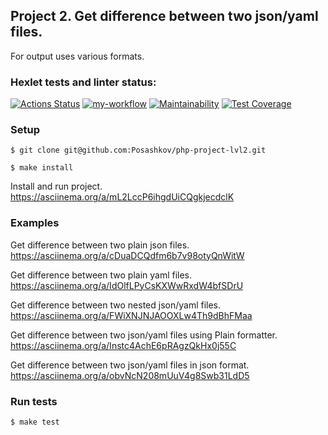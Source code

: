 ## Project 2. Get difference between two json/yaml files. 
For output uses various formats.

### Hexlet tests and linter status:
[![Actions Status](https://github.com/Posashkov/php-project-lvl2/workflows/hexlet-check/badge.svg)](https://github.com/Posashkov/php-project-lvl2/actions)
[![my-workflow](https://github.com/Posashkov/php-project-lvl2/actions/workflows/my-workflow.yml/badge.svg)](https://github.com/Posashkov/php-project-lvl2/actions/workflows/my-workflow.yml)
[![Maintainability](https://api.codeclimate.com/v1/badges/9a7049c8e3421daf59c0/maintainability)](https://codeclimate.com/github/Posashkov/php-project-lvl2/maintainability)
[![Test Coverage](https://api.codeclimate.com/v1/badges/9a7049c8e3421daf59c0/test_coverage)](https://codeclimate.com/github/Posashkov/php-project-lvl2/test_coverage)


### Setup
```
$ git clone git@github.com:Posashkov/php-project-lvl2.git

$ make install
```
Install and run project. https://asciinema.org/a/mL2LccP6ihgdUiCQgkjecdclK


### Examples

Get difference between two plain json files. https://asciinema.org/a/cDuaDCQdfm6b7v98otyQnWitW

Get difference between two plain yaml files. https://asciinema.org/a/IdOlfLPyCsKXWwRxdW4bfSDrU

Get difference between two nested json/yaml files. https://asciinema.org/a/FWiXNJNJAOOXLw4Th9dBhFMaa

Get difference between two json/yaml files using Plain formatter. https://asciinema.org/a/Instc4AchE6pRAgzQkHx0j55C

Get difference between two json/yaml files in json format. https://asciinema.org/a/obvNcN208mUuV4g8Swb31LdD5


### Run tests
```
$ make test
```

